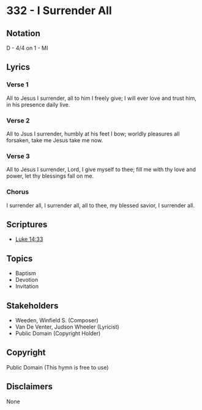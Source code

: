 # 332 - I Surrender All

## Notation

D - 4/4 on 1 - MI

## Lyrics

### Verse 1

All to Jesus I surrender, all to him I freely give; I will ever love and trust him, in his presence daily live.

### Verse 2

All to Jsus I surrender, humbly at his feet I bow; worldly pleasures all forsaken, take me Jesus take me now.

### Verse 3

All to Jesus I surrender, Lord, I give myself to thee; fill me with thy love and power, let thy blessings fall on me.

### Chorus

I surrender all, I surrender all, all to thee, my blessed savior, I surrender all.


## Scriptures

- [Luke 14:33](https://www.biblegateway.com/passage/?search=Luke%2014%3A33)

## Topics

- Baptism
- Devotion
- Invitation

## Stakeholders

- Weeden, Winfield S. (Composer)
- Van De Venter, Judson Wheeler (Lyricist)
- Public Domain (Copyright Holder)

## Copyright

Public Domain
(This hymn is free to use)

## Disclaimers

None

